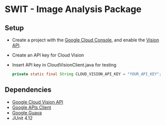 # SWIT - Image Analysis Package

## Setup

* Create a project with the [Google Cloud Console][cloud-console], and enable
  the [Vision API][vision-api].
* Create an API key for Cloud Vision
* Insert API key in CloudVisionClient.java for testing

	```java
	private static final String CLOUD_VISION_API_KEY = "YOUR_API_KEY";
	```

[cloud-console]: https://console.cloud.google.com
[vision-api]: https://console.cloud.google.com/apis/api/

## Dependencies
* [Google Cloud Vision API](https://cloud.google.com/vision/?hl=de)
* [Google APIs Client](https://mvnrepository.com/artifact/com.google.api-client/google-api-client)
* [Google Guava](https://github.com/google/guava)
* JUnit 4.12

